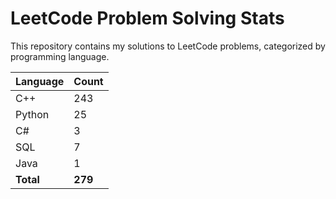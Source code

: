 # LeetCode Problem Solving Stats

This repository contains my solutions to LeetCode problems, categorized by programming language.

| Language | Count |
|----------|-------|
| C++ | 243 |
| Python | 25 |
| C# | 3 |
| SQL | 7 |
| Java | 1 |
| **Total** | **279** |
